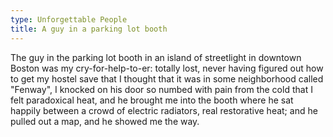 ```yaml
---
type: Unforgettable People
title: A guy in a parking lot booth
---
```


The guy in the parking lot booth in an island of streetlight in downtown Boston was my cry-for-help-to-er: totally lost, never having figured out how to get my hostel save that I thought that it was in some neighborhood called "Fenway", I knocked on his door so numbed with pain from the cold that I felt paradoxical heat, and he brought me into the booth where he sat happily between a crowd of electric radiators, real restorative heat; and he pulled out a map, and he showed me the way.
